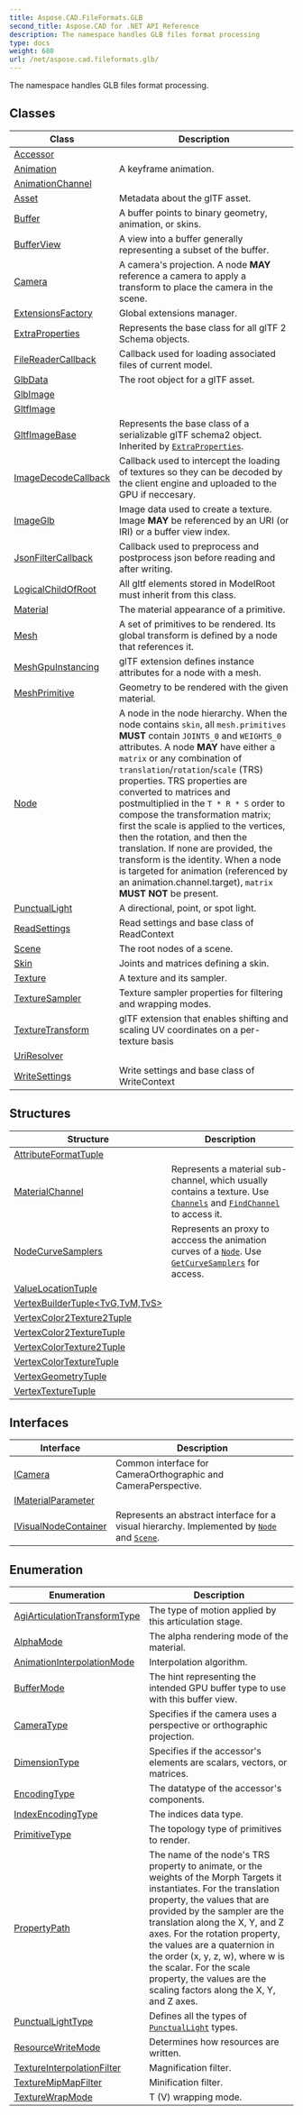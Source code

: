 ```yaml
---
title: Aspose.CAD.FileFormats.GLB
second_title: Aspose.CAD for .NET API Reference
description: The namespace handles GLB files format processing
type: docs
weight: 680
url: /net/aspose.cad.fileformats.glb/
---
```

The namespace handles GLB files format processing.

## Classes

| Class | Description |
| --- | --- |
| [Accessor](./accessor/) |  |
| [Animation](./animation/) | A keyframe animation. |
| [AnimationChannel](./animationchannel/) |  |
| [Asset](./asset/) | Metadata about the glTF asset. |
| [Buffer](./buffer/) | A buffer points to binary geometry, animation, or skins. |
| [BufferView](./bufferview/) | A view into a buffer generally representing a subset of the buffer. |
| [Camera](./camera/) | A camera's projection. A node **MAY** reference a camera to apply a transform to place the camera in the scene. |
| [ExtensionsFactory](./extensionsfactory/) | Global extensions manager. |
| [ExtraProperties](./extraproperties/) | Represents the base class for all glTF 2 Schema objects. |
| [FileReaderCallback](./filereadercallback/) | Callback used for loading associated files of current model. |
| [GlbData](./glbdata/) | The root object for a glTF asset. |
| [GlbImage](./glbimage/) |  |
| [GltfImage](./gltfimage/) |  |
| [GltfImageBase](./gltfimagebase/) | Represents the base class of a serializable glTF schema2 object. Inherited by [`ExtraProperties`](../aspose.cad.fileformats.glb/extraproperties/). |
| [ImageDecodeCallback](./imagedecodecallback/) | Callback used to intercept the loading of textures so they can be decoded by the client engine and uploaded to the GPU if neccesary. |
| [ImageGlb](./imageglb/) | Image data used to create a texture. Image **MAY** be referenced by an URI (or IRI) or a buffer view index. |
| [JsonFilterCallback](./jsonfiltercallback/) | Callback used to preprocess and postprocess json before reading and after writing. |
| [LogicalChildOfRoot](./logicalchildofroot/) | All gltf elements stored in ModelRoot must inherit from this class. |
| [Material](./material/) | The material appearance of a primitive. |
| [Mesh](./mesh/) | A set of primitives to be rendered. Its global transform is defined by a node that references it. |
| [MeshGpuInstancing](./meshgpuinstancing/) | glTF extension defines instance attributes for a node with a mesh. |
| [MeshPrimitive](./meshprimitive/) | Geometry to be rendered with the given material. |
| [Node](./node/) | A node in the node hierarchy. When the node contains `skin`, all `mesh.primitives` **MUST** contain `JOINTS_0` and `WEIGHTS_0` attributes. A node **MAY** have either a `matrix` or any combination of `translation`/`rotation`/`scale` (TRS) properties. TRS properties are converted to matrices and postmultiplied in the `T * R * S` order to compose the transformation matrix; first the scale is applied to the vertices, then the rotation, and then the translation. If none are provided, the transform is the identity. When a node is targeted for animation (referenced by an animation.channel.target), `matrix` **MUST NOT** be present. |
| [PunctualLight](./punctuallight/) | A directional, point, or spot light. |
| [ReadSettings](./readsettings/) | Read settings and base class of ReadContext |
| [Scene](./scene/) | The root nodes of a scene. |
| [Skin](./skin/) | Joints and matrices defining a skin. |
| [Texture](./texture/) | A texture and its sampler. |
| [TextureSampler](./texturesampler/) | Texture sampler properties for filtering and wrapping modes. |
| [TextureTransform](./texturetransform/) | glTF extension that enables shifting and scaling UV coordinates on a per-texture basis |
| [UriResolver](./uriresolver/) |  |
| [WriteSettings](./writesettings/) | Write settings and base class of WriteContext |
## Structures

| Structure | Description |
| --- | --- |
| [AttributeFormatTuple](./attributeformattuple/) |  |
| [MaterialChannel](./materialchannel/) | Represents a material sub-channel, which usually contains a texture. Use [`Channels`](../aspose.cad.fileformats.glb/material/channels/) and [`FindChannel`](../aspose.cad.fileformats.glb/material/findchannel/) to access it. |
| [NodeCurveSamplers](./nodecurvesamplers/) | Represents an proxy to acccess the animation curves of a [`Node`](../aspose.cad.fileformats.glb/node/). Use [`GetCurveSamplers`](../aspose.cad.fileformats.glb/node/getcurvesamplers/) for access. |
| [ValueLocationTuple](./valuelocationtuple/) |  |
| [VertexBuilderTuple&lt;TvG,TvM,TvS&gt;](./vertexbuildertuple-3/) |  |
| [VertexColor2Texture2Tuple](./vertexcolor2texture2tuple/) |  |
| [VertexColor2TextureTuple](./vertexcolor2texturetuple/) |  |
| [VertexColorTexture2Tuple](./vertexcolortexture2tuple/) |  |
| [VertexColorTextureTuple](./vertexcolortexturetuple/) |  |
| [VertexGeometryTuple](./vertexgeometrytuple/) |  |
| [VertexTextureTuple](./vertextexturetuple/) |  |
## Interfaces

| Interface | Description |
| --- | --- |
| [ICamera](./icamera/) | Common interface for CameraOrthographic and CameraPerspective. |
| [IMaterialParameter](./imaterialparameter/) |  |
| [IVisualNodeContainer](./ivisualnodecontainer/) | Represents an abstract interface for a visual hierarchy. Implemented by [`Node`](../aspose.cad.fileformats.glb/node/) and [`Scene`](../aspose.cad.fileformats.glb/scene/). |
## Enumeration

| Enumeration | Description |
| --- | --- |
| [AgiArticulationTransformType](./agiarticulationtransformtype/) | The type of motion applied by this articulation stage. |
| [AlphaMode](./alphamode/) | The alpha rendering mode of the material. |
| [AnimationInterpolationMode](./animationinterpolationmode/) | Interpolation algorithm. |
| [BufferMode](./buffermode/) | The hint representing the intended GPU buffer type to use with this buffer view. |
| [CameraType](./cameratype/) | Specifies if the camera uses a perspective or orthographic projection. |
| [DimensionType](./dimensiontype/) | Specifies if the accessor's elements are scalars, vectors, or matrices. |
| [EncodingType](./encodingtype/) | The datatype of the accessor's components. |
| [IndexEncodingType](./indexencodingtype/) | The indices data type. |
| [PrimitiveType](./primitivetype/) | The topology type of primitives to render. |
| [PropertyPath](./propertypath/) | The name of the node's TRS property to animate, or the weights of the Morph Targets it instantiates. For the translation property, the values that are provided by the sampler are the translation along the X, Y, and Z axes. For the rotation property, the values are a quaternion in the order (x, y, z, w), where w is the scalar. For the scale property, the values are the scaling factors along the X, Y, and Z axes. |
| [PunctualLightType](./punctuallighttype/) | Defines all the types of [`PunctualLight`](../aspose.cad.fileformats.glb/punctuallight/) types. |
| [ResourceWriteMode](./resourcewritemode/) | Determines how resources are written. |
| [TextureInterpolationFilter](./textureinterpolationfilter/) | Magnification filter. |
| [TextureMipMapFilter](./texturemipmapfilter/) | Minification filter. |
| [TextureWrapMode](./texturewrapmode/) | T (V) wrapping mode. |


